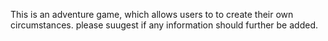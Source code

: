 This is an adventure game, which allows users to to create their own circumstances.
please suugest if any information should further be added.
